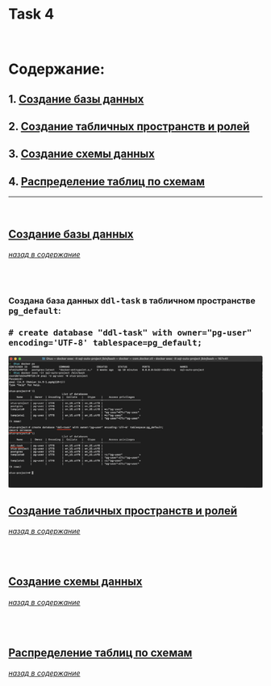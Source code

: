 <h1>Task 4</h1>
<br>


<h1><A name="содержание">Содержание:</a></h1>
<h2>1. <a href="#создание-базы-данных">Создание базы данных</a></h2>
<h2>2. <a href="#создание-табличных-пространств-и-ролей">Создание табличных пространств и ролей</a></h2>
<h2>3. <a href="#создание-схемы-данных">Создание схемы данных</a></h2>
<h2>4. <a href="#распределение-таблиц-по-схемам">Распределение таблиц по схемам</a></h2>
<hr>

<br>
<h2><a href="#создание-базы-данных">Создание базы данных</a></h2>
<h6><a href="#содержание">назад в содержание</a></h6>
<br>

<h3>Создана база данных <tt>ddl-task</tt> в табличном пространстве <tt>pg_default</tt>:</h3>
<h3><tt># create database "ddl-task" with owner="pg-user" encoding='UTF-8' tablespace=pg_default;</tt></h3>
<img src="https://github.com/SolonnikovDV/otusDbProject/blob/master/task_4/1_create_db.png?raw">


<br>
<h2><a href="#создание-табличных-пространств-и-ролей">Создание табличных пространств и ролей</a></h2>
<h6><a href="#содержание">назад в содержание</a></h6>


<br>
<h2><a href="#создание-схемы-данных">Создание схемы данных</a></h2>
<h6><a href="#содержание">назад в содержание</a></h6>


<br>
<h2><a href="#распределение-таблиц-по-схемам">Распределение таблиц по схемам</a></h2>
<h6><a href="#содержание">назад в содержание</a></h6>